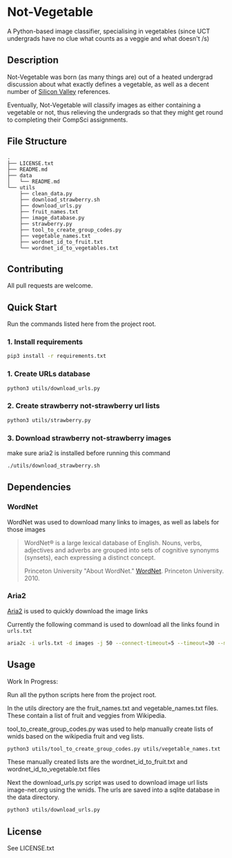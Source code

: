 # Not-Vegetable
A Python-based image classifier, specialising in vegetables (since UCT undergrads have no clue what counts as a veggie and what doesn't /s)

## Description

Not-Vegetable was born (as many things are) out of a heated undergrad discussion about what exactly defines a vegetable, as well as a decent number of [Silicon Valley](https://www.youtube.com/watch?v=pqTntG1RXSY) references.

Eventually, Not-Vegetable will classify images as either containing a vegetable or not, thus relieving the undergrads so that they might get round to completing their CompSci assignments.

## File Structure
```
.
├── LICENSE.txt
├── README.md
├── data
│   └── README.md
└── utils
    ├── clean_data.py
    ├── download_strawberry.sh
    ├── download_urls.py
    ├── fruit_names.txt
    ├── image_database.py
    ├── strawberry.py
    ├── tool_to_create_group_codes.py
    ├── vegetable_names.txt
    ├── wordnet_id_to_fruit.txt
    └── wordnet_id_to_vegetables.txt
```


## Contributing
All pull requests are welcome.

## Quick Start
Run the commands listed here from the project root.

### 1. Install requirements
```bash
pip3 install -r requirements.txt
```

### 1. Create URLs database
```bash
python3 utils/download_urls.py
```

### 2. Create strawberry not-strawberry url lists
```bash
python3 utils/strawberry.py
```

### 3. Download strawberry not-strawberry images
make sure aria2 is installed before running this command
```bash
./utils/download_strawberry.sh
```

## Dependencies
### WordNet
WordNet was used to download many links to images, as well as labels for those images
> WordNet® is a large lexical database of English. Nouns, verbs, adjectives and adverbs are grouped into sets of cognitive synonyms (synsets), each expressing a distinct concept.
> 
> Princeton University "About WordNet." [WordNet](https://wordnet.princeton.edu/). Princeton University. 2010. 

### Aria2
[Aria2](https://aria2.github.io/manual/en/html/aria2c.html) is used to quickly download the image links

Currently the following command is used to download all the links found in ```urls.txt```
```bash
aria2c -i urls.txt -d images -j 50 --connect-timeout=5 --timeout=30 --max-tries=2 --lowest-speed-limit=1K
```


## Usage

Work In Progress:

Run all the python scripts here from the project root.

In the utils directory are the fruit_names.txt and vegetable_names.txt files. These contain a list of fruit and veggies from Wikipedia.

tool_to_create_group_codes.py was used to help manually create lists of wnids based on the wikipedia fruit and veg lists.

```bash
python3 utils/tool_to_create_group_codes.py utils/vegetable_names.txt
```

These manually created lists are the wordnet_id_to_fruit.txt and wordnet_id_to_vegetable.txt files

Next the download_urls.py script was used to download image url lists image-net.org using the wnids.
The urls are saved into a sqlite database in the data directory.

```bash
python3 utils/download_urls.py
```


## License
See LICENSE.txt
